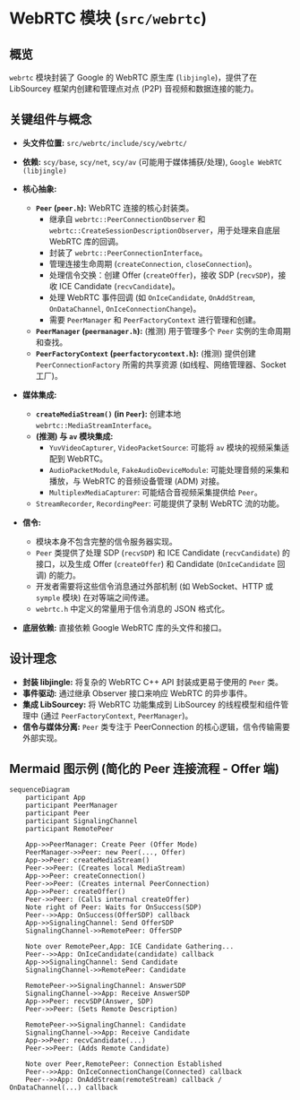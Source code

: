 # WebRTC 模块 (`src/webrtc`)

## 概览

`webrtc` 模块封装了 Google 的 WebRTC 原生库 (`libjingle`)，提供了在 LibSourcey 框架内创建和管理点对点 (P2P) 音视频和数据连接的能力。

## 关键组件与概念

*   **头文件位置:** `src/webrtc/include/scy/webrtc/`
*   **依赖:** `scy/base`, `scy/net`, `scy/av` (可能用于媒体捕获/处理), `Google WebRTC (libjingle)`

*   **核心抽象:**
    *   **`Peer` (`peer.h`):** WebRTC 连接的核心封装类。
        *   继承自 `webrtc::PeerConnectionObserver` 和 `webrtc::CreateSessionDescriptionObserver`，用于处理来自底层 WebRTC 库的回调。
        *   封装了 `webrtc::PeerConnectionInterface`。
        *   管理连接生命周期 (`createConnection`, `closeConnection`)。
        *   处理信令交换：创建 Offer (`createOffer`)，接收 SDP (`recvSDP`)，接收 ICE Candidate (`recvCandidate`)。
        *   处理 WebRTC 事件回调 (如 `OnIceCandidate`, `OnAddStream`, `OnDataChannel`, `OnIceConnectionChange`)。
        *   需要 `PeerManager` 和 `PeerFactoryContext` 进行管理和创建。
    *   **`PeerManager` (`peermanager.h`):** (推测) 用于管理多个 `Peer` 实例的生命周期和查找。
    *   **`PeerFactoryContext` (`peerfactorycontext.h`):** (推测) 提供创建 `PeerConnectionFactory` 所需的共享资源 (如线程、网络管理器、Socket 工厂)。

*   **媒体集成:**
    *   **`createMediaStream()` (in `Peer`):** 创建本地 `webrtc::MediaStreamInterface`。
    *   **(推测) 与 `av` 模块集成:**
        *   `YuvVideoCapturer`, `VideoPacketSource`: 可能将 `av` 模块的视频采集适配到 WebRTC。
        *   `AudioPacketModule`, `FakeAudioDeviceModule`: 可能处理音频的采集和播放，与 WebRTC 的音频设备管理 (ADM) 对接。
        *   `MultiplexMediaCapturer`: 可能结合音视频采集提供给 `Peer`。
    *   `StreamRecorder`, `RecordingPeer`: 可能提供了录制 WebRTC 流的功能。

*   **信令:**
    *   模块本身不包含完整的信令服务器实现。
    *   `Peer` 类提供了处理 SDP (`recvSDP`) 和 ICE Candidate (`recvCandidate`) 的接口，以及生成 Offer (`createOffer`) 和 Candidate (`OnIceCandidate` 回调) 的能力。
    *   开发者需要将这些信令消息通过外部机制 (如 WebSocket、HTTP 或 `symple` 模块) 在对等端之间传递。
    *   `webrtc.h` 中定义的常量用于信令消息的 JSON 格式化。

*   **底层依赖:** 直接依赖 Google WebRTC 库的头文件和接口。

## 设计理念

*   **封装 libjingle:** 将复杂的 WebRTC C++ API 封装成更易于使用的 `Peer` 类。
*   **事件驱动:** 通过继承 Observer 接口来响应 WebRTC 的异步事件。
*   **集成 LibSourcey:** 将 WebRTC 功能集成到 LibSourcey 的线程模型和组件管理中 (通过 `PeerFactoryContext`, `PeerManager`)。
*   **信令与媒体分离:** `Peer` 类专注于 PeerConnection 的核心逻辑，信令传输需要外部实现。

## Mermaid 图示例 (简化的 Peer 连接流程 - Offer 端)

```mermaid
sequenceDiagram
    participant App
    participant PeerManager
    participant Peer
    participant SignalingChannel
    participant RemotePeer

    App->>PeerManager: Create Peer (Offer Mode)
    PeerManager->>Peer: new Peer(..., Offer)
    App->>Peer: createMediaStream()
    Peer->>Peer: (Creates local MediaStream)
    App->>Peer: createConnection()
    Peer->>Peer: (Creates internal PeerConnection)
    App->>Peer: createOffer()
    Peer->>Peer: (Calls internal createOffer)
    Note right of Peer: Waits for OnSuccess(SDP)
    Peer-->>App: OnSuccess(OfferSDP) callback
    App->>SignalingChannel: Send OfferSDP
    SignalingChannel->>RemotePeer: OfferSDP

    Note over RemotePeer,App: ICE Candidate Gathering...
    Peer-->>App: OnIceCandidate(candidate) callback
    App->>SignalingChannel: Send Candidate
    SignalingChannel->>RemotePeer: Candidate

    RemotePeer->>SignalingChannel: AnswerSDP
    SignalingChannel->>App: Receive AnswerSDP
    App->>Peer: recvSDP(Answer, SDP)
    Peer->>Peer: (Sets Remote Description)

    RemotePeer->>SignalingChannel: Candidate
    SignalingChannel->>App: Receive Candidate
    App->>Peer: recvCandidate(...)
    Peer->>Peer: (Adds Remote Candidate)

    Note over Peer,RemotePeer: Connection Established
    Peer-->>App: OnIceConnectionChange(Connected) callback
    Peer-->>App: OnAddStream(remoteStream) callback / OnDataChannel(...) callback
``` 